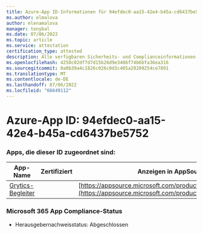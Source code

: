 ```yaml
---
title: Azure-App ID-Informationen für 94efdec0-aa15-42e4-b45a-cd6437be5752
ms.author: elmalova
author: elenamalova
manager: tonybal
ms.date: 07/06/2022
ms.topic: article
ms.service: attestation
certification_type: attested
description: Alle verfügbaren Sicherheits- und Complianceinformationen für 94efdec0-aa15-42e4-b45a-cd6437be5752.
ms.openlocfilehash: 4250c02df7d7d15b26d9e3486f74b6bfa36ea316
ms.sourcegitcommit: 0a0b39a4c1826c026c0d3c405a20209254ce7891
ms.translationtype: MT
ms.contentlocale: de-DE
ms.lasthandoff: 07/06/2022
ms.locfileid: "66649112"
---
```

# <a name="azure-app-id-94efdec0-aa15-42e4-b45a-cd6437be5752"></a>Azure-App ID: 94efdec0-aa15-42e4-b45a-cd6437be5752


### <a name="apps-associated-with-this-id"></a>Apps, die dieser ID zugeordnet sind:
| **App-Name** | **Zertifiziert** | **Anzeigen in AppSource** |
|--------------|---------------|-----------------------|
| [Grytics-Begleiter](../forward/WA200004217.md) |  | [https://appsource.microsoft.com/product/office/WA200004217](https://appsource.microsoft.com/product/office/WA200004217) |

### <a name="microsoft-365-app-compliance-status"></a>Microsoft 365 App Compliance-Status
- Herausgebernachweisstatus: Abgeschlossen

